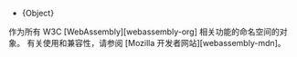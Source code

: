 <!-- YAML
added: v8.0.0
-->

<!-- type=global -->

* {Object}

作为所有 W3C [WebAssembly][webassembly-org] 相关功能的命名空间的对象。 
有关使用和兼容性，请参阅 [Mozilla 开发者网站][webassembly-mdn]。






















